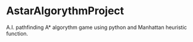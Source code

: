 # AstarAlgorythmProject
A.I. pathfinding A* algorythm game using python and Manhattan heuristic function.
